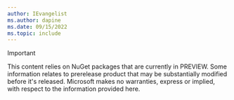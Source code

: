```yaml
---
author: IEvangelist
ms.author: dapine
ms.date: 09/15/2022
ms.topic: include
---
```


> [!IMPORTANT]
> This content relies on NuGet packages that are currently in PREVIEW. Some information relates to prerelease product that may be substantially modified before it's released. Microsoft makes no warranties, express or implied, with respect to the information provided here.
